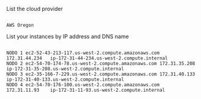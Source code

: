 List the cloud provider
```

AWS Oregon

```

List your instances by IP address and DNS name


```

NODO 1 ec2-52-43-213-117.us-west-2.compute.amazonaws.com	172.31.44.234	ip-172-31-44-234.us-west-2.compute.internal
NODO 2 ec2-54-70-174-78.us-west-2.compute.amazonaws.com	172.31.35.208	ip-172-31-35-208.us-west-2.compute.internal
NODO 3 ec2-35-166-7-229.us-west-2.compute.amazonaws.com	172.31.40.133	ip-172-31-40-133.us-west-2.compute.internal
NODO 4 ec2-54-70-176-100.us-west-2.compute.amazonaws.com		172.31.11.93	ip-172-31-11-93.us-west-2.compute.internal


```


  


